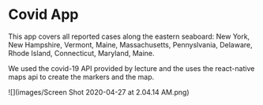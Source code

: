# Covid App

This app covers all reported cases along the eastern seaboard: New York, New Hampshire, Vermont, Maine, Massachusetts, Pennyslvania, Delaware, Rhode Island, Connecticut, Maryland, Maine.

We used the covid-19 API provided by lecture and the uses the react-native maps api to create the markers and the map. 

![](images/Screen Shot 2020-04-27 at 2.04.14 AM.png)


